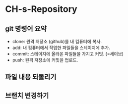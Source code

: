 # CH-s-Repository

## git 명령어 요약
- clone: 원격 저장소 (github)를 내 컴퓨터에 복사.
- add: 내 컴퓨터에서 작업한 파일들을 스테이지에 추가.
- commit: 스테이지에 올라온 파일들을 가지고 커밋. (=세이브)
- push: 원격 저장소에 커밋을 업로드.

## 파일 내용 되돌리기

## 브랜치 변경하기